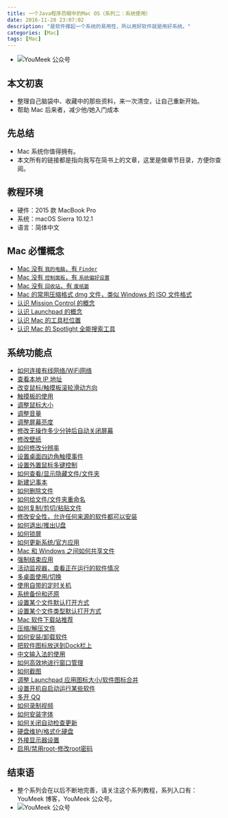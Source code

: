 ```yaml
---
title: 一个Java程序员眼中的Mac OS（系列二：系统使用）
date: 2016-11-20 23:07:02
description: "是软件撑起一个系统的易用性，所以用好软件就是用好系统。"
categories: [Mac]
tags: [Mac]
---
```



<!-- more -->

- ![YouMeek 公众号](http://img.youmeek.com/2016/Mac-System-Settings.jpg)

## 本文初衷


- 整理自己脑袋中、收藏中的那些资料，来一次清空，让自己重新开始。
- 帮助 Mac 后来者，减少他/她入门成本


## 先总结

- Mac 系统你值得拥有。
- 本文所有的链接都是指向我写在简书上的文章，这里是做章节目录，方便你查阅。


## 教程环境

- 硬件：2015 款 MacBook Pro
- 系统：macOS Sierra 10.12.1
- 语言：简体中文


## Mac 必懂概念

- [Mac 没有 `我的电脑`，有 `Finder`](http://www.jianshu.com/p/6315d39dc740)
- [Mac 没有 `控制面板`，有 `系统偏好设置`](http://www.jianshu.com/p/6cd268727a74)
- [Mac 没有 `回收站`，有 `废纸篓`](http://www.jianshu.com/p/87c5b79ba49d)
- [Mac 的常用压缩格式 dmg 文件，类似 Windows 的 ISO 文件格式](http://www.jianshu.com/p/58a8c48015f2)
- [认识 Mission Control 的概念](http://www.jianshu.com/p/caa98b53cdcd)
- [认识 Launchpad 的概念](http://www.jianshu.com/p/d46a60775074)
- [认识 Mac 的工具栏位置](http://www.jianshu.com/p/7e775c2a0bbc)
- [认识 Mac 的 Spotlight 全能搜索工具](http://www.jianshu.com/p/a17c05568dbb)

## 系统功能点

- [如何连接有线网络/WiFi网络](http://www.jianshu.com/p/cac5084fdebd)
- [查看本地 IP 地址](http://www.jianshu.com/p/149b984e3c43)
- [改变鼠标/触摸板滚轮滑动方向](http://www.jianshu.com/p/005bfba5c080)
- [触摸板的使用](http://www.jianshu.com/p/7a4fb9b084dc)
- [调整鼠标大小](http://www.jianshu.com/p/ae920595c641)
- [调整音量](http://www.jianshu.com/p/abcb0e5c1f5b)
- [调整屏幕亮度](http://www.jianshu.com/p/f0126e7db78a)
- [修改无操作多少分钟后自动关闭屏幕](http://www.jianshu.com/p/32c8922dd7e4)
- [修改壁纸](http://www.jianshu.com/p/bb822b5e3996)
- [如何修改分辨率](http://www.jianshu.com/p/748075fbab60)
- [设置桌面四边角触摸事件](http://www.jianshu.com/p/0b9a6245192a)
- [设置外置鼠标多键控制](http://www.jianshu.com/p/ab1cf88b1ac5)
- [如何查看/显示隐藏文件/文件夹](http://www.jianshu.com/p/ed6cdc9e3fab)
- [新建记事本](http://www.jianshu.com/p/cb9b7a2aa4f2)
- [如何删除文件](http://www.jianshu.com/p/93099ea5b9ce)
- [如何给文件/文件夹重命名](http://www.jianshu.com/p/2ee720585cb9)
- [如何复制/剪切/粘贴文件](http://www.jianshu.com/p/d0842fb78bd3)
- [修改安全性，允许任何来源的软件都可以安装](http://www.jianshu.com/p/488eccedd2b3)
- [如何退出/推出U盘](http://www.jianshu.com/p/945e98a8cf8b)
- [如何锁屏](http://www.jianshu.com/p/6babf13b3903)
- [如何更新系统/官方应用](http://www.jianshu.com/p/091dfefc5143)
- [Mac 和 Windows 之间如何共享文件](http://www.jianshu.com/p/3e6f685f4d75)
- [强制结束应用](http://www.jianshu.com/p/ee2cfacc4457)
- [活动监视器，查看正在运行的软件情况](http://www.jianshu.com/p/3952e09b1e3b)
- [多桌面使用/切换](http://www.jianshu.com/p/25e645705927)
- [使用自带的定时关机](http://www.jianshu.com/p/ee41283a74fe)
- [系统备份和还原](http://www.jianshu.com/p/a352e9dce5e8)
- [设置某个文件默认打开方式](http://www.jianshu.com/p/434cbf72fc23)
- [设置某个文件类型默认打开方式](http://www.jianshu.com/p/5386108211b0)
- [Mac 软件下载站推荐](http://www.jianshu.com/p/dd7e8fbdfd78)
- [压缩/解压文件](http://www.jianshu.com/p/e73f5e3b3d33)
- [如何安装/卸载软件](http://www.jianshu.com/p/ed73311f2d8a)
- [把软件图标放送到Dock栏上](http://www.jianshu.com/p/d4d9a3d80d94)
- [中文输入法的使用](http://www.jianshu.com/p/3deb33108d36)
- [如何高效地进行窗口管理](http://www.jianshu.com/p/40c42661cb36)
- [如何截图](http://www.jianshu.com/p/b098c40e5448)
- [调整 Launchpad 应用图标大小/软件图标合并](http://www.jianshu.com/p/569e80be37a9)
- [设置开机自启动运行某些软件](http://www.jianshu.com/p/592ed6b2bb74)
- [多开 QQ](http://www.jianshu.com/p/fb57a5f8cd70)
- [如何录制视频](http://www.jianshu.com/p/84ad2d1f111e)
- [如何安装字体](http://www.jianshu.com/p/4063b825670d)
- [如何关闭自动检查更新](http://www.jianshu.com/p/b31e938bbeb7)
- [硬盘维护/格式化硬盘](http://www.jianshu.com/p/5c36f49e45d2)
- [外接显示器设置](http://www.jianshu.com/p/e461b630108c)
- [启用/禁用root-修改root密码](http://www.jianshu.com/p/eac6d1d38755)


## 结束语

- 整个系列会在以后不断地完善，请关注这个系列教程，系列入口有：YouMeek 博客，YouMeek 公众号。
- ![YouMeek 公众号](http://img.youmeek.com/YouMeek-WX.jpg)

